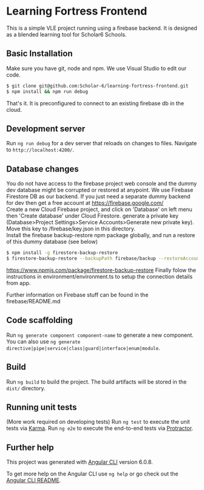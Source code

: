 # Learning Fortress Frontend

This is a simple VLE project running using a firebase backend. It is designed as a blended learning tool for Scholar6 Schools.


## Basic Installation 
Make sure you have git, node and npm. We use Visual Studio to edit our code.
```bash
$ git clone git@github.com:Scholar-6/learning-fortress-frontend.git
$ npm install && npm run debug
```
That's it. It is preconfigured to connect to an existing firebase db in the cloud.

## Development server

Run `ng run debug` for a dev server that reloads on changes to files. Navigate to `http://localhost:4200/`.

## Database changes
You do not have access to the firebase project web console and the dummy dev database might be corrupted or restored at anypoint. We use Firebase Firestore DB as our backend. If you just need a separate dummy backend for dev then get a free account at https://firebase.google.com/   
Create a new Cloud Firebase project, and click on 'Database' on left menu then 'Create database' under Cloud Firestore. generate a private key (Database>Project Settings>Service Accounts>Generate new private key). Move this key to /firebase/key.json in this directory.   
Install the firebase backup-restore npm package globally, and run a restore of this dummy database (see below)
```bash
$ npm install -g firestore-backup-restore
$ firestore-backup-restore --backupPath firebase/backup --restoreAccountCredentials firebase/key.json
```
https://www.npmjs.com/package/firestore-backup-restore
Finally folow the instructions in environment/environment.ts to setup the connection details from app.

Further information on Firebase stuff can be found in the firebase/README.md

## Code scaffolding

Run `ng generate component component-name` to generate a new component. You can also use `ng generate directive|pipe|service|class|guard|interface|enum|module`.

## Build

Run `ng build` to build the project. The build artifacts will be stored in the `dist/` directory.

## Running unit tests
(More work required on developing tests)
Run `ng test` to execute the unit tests via [Karma](https://karma-runner.github.io).
Run `ng e2e` to execute the end-to-end tests via [Protractor](http://www.protractortest.org/).

## Further help

This project was generated with [Angular CLI](https://github.com/angular/angular-cli) version 6.0.8.

To get more help on the Angular CLI use `ng help` or go check out the [Angular CLI README](https://github.com/angular/angular-cli/blob/master/README.md).